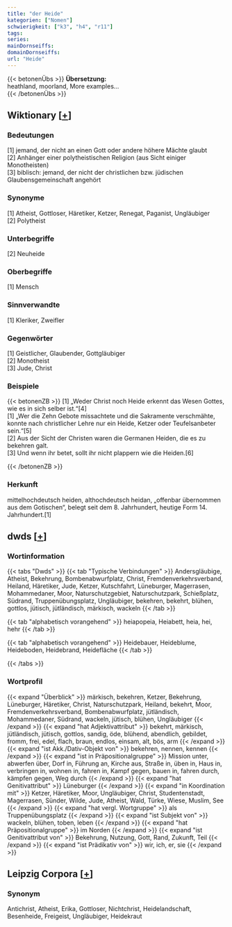 ```yaml
---
title: "der Heide"
kategorien: ["Nomen"]
schwierigkeit: ["k3", "h4", "r11"]
tags:
series:
mainDornseiffs:
domainDornseiffs:
url: "Heide"
---
```


{{< betonenÜbs >}}
**Übersetzung:**  
heathland, moorland, More examples...  
{{< /betonenÜbs >}}

## Wiktionary [[+](https://de.wiktionary.org/wiki/Heide)]

### Bedeutungen
[1] jemand, der nicht an einen Gott oder andere höhere Mächte glaubt  
[2] Anhänger einer polytheistischen Religion (aus Sicht einiger Monotheisten)  
[3] biblisch: jemand, der nicht der christlichen bzw. jüdischen Glaubensgemeinschaft angehört  

### Synonyme
[1] Atheist, Gottloser, Häretiker, Ketzer, Renegat, Paganist, Ungläubiger  
[2] Polytheist  

### Unterbegriffe
[2] Neuheide  

### Oberbegriffe
[1] Mensch  

### Sinnverwandte
[1] Kleriker, Zweifler  

### Gegenwörter
[1] Geistlicher, Glaubender, Gottgläubiger  
[2] Monotheist  
[3] Jude, Christ  

### Beispiele
{{< betonenZB >}}
[1] „Weder Christ noch Heide erkennt das Wesen Gottes, wie es in sich selber ist.“[4]  
[1] „Wer die Zehn Gebote missachtete und die Sakramente verschmähte, konnte nach christlicher Lehre nur ein Heide, Ketzer oder Teufelsanbeter sein.“[5]  
[2] Aus der Sicht der Christen waren die Germanen Heiden, die es zu bekehren galt.  
[3] Und wenn ihr betet, sollt ihr nicht plappern wie die Heiden.[6]  

{{< /betonenZB >}}
### Herkunft
mittelhochdeutsch heiden, althochdeutsch heidan, „offenbar übernommen aus dem Gotischen“, belegt seit dem 8. Jahrhundert, heutige Form 14. Jahrhundert.[1]  



## dwds [[+](https://www.dwds.de/wb/Heide)]

### Wortinformation
{{< tabs "Dwds" >}}
{{< tab "Typische Verbindungen" >}}
Andersgläubige, Atheist, Bekehrung, Bombenabwurfplatz, Christ, Fremdenverkehrsverband, Heiland, Häretiker, Jude, Ketzer, Kutschfahrt, Lüneburger, Magerrasen, Mohammedaner, Moor, Naturschutzgebiet, Naturschutzpark, Schießplatz, Südrand, Truppenübungsplatz, Ungläubiger, bekehren, bekehrt, blühen, gottlos, jütisch, jütländisch, märkisch, wackeln
{{< /tab >}}

{{< tab "alphabetisch vorangehend" >}}
heiapopeia, Heiabett, heia, hei, hehr
{{< /tab >}}

{{< tab "alphabetisch vorangehend" >}}
Heidebauer, Heideblume, Heideboden, Heidebrand, Heidefläche
{{< /tab >}}

{{< /tabs >}}

### Wortprofil
{{< expand "Überblick" >}} märkisch, bekehren, Ketzer, Bekehrung, Lüneburger, Häretiker, Christ, Naturschutzpark, Heiland, bekehrt, Moor, Fremdenverkehrsverband, Bombenabwurfplatz, jütländisch, Mohammedaner, Südrand, wackeln, jütisch, blühen, Ungläubiger {{< /expand >}}
{{< expand "hat Adjektivattribut" >}} bekehrt, märkisch, jütländisch, jütisch, gottlos, sandig, öde, blühend, abendlich, gebildet, fromm, frei, edel, flach, braun, endlos, einsam, alt, bös, arm {{< /expand >}}
{{< expand "ist Akk./Dativ-Objekt von" >}} bekehren, nennen, kennen {{< /expand >}}
{{< expand "ist in Präpositionalgruppe" >}} Mission unter, abwerfen über, Dorf in, Führung an, Kirche aus, Straße in, üben in, Haus in, verbringen in, wohnen in, fahren in, Kampf gegen, bauen in, fahren durch, kämpfen gegen, Weg durch {{< /expand >}}
{{< expand "hat Genitivattribut" >}} Lüneburger {{< /expand >}}
{{< expand "in Koordination mit" >}} Ketzer, Häretiker, Moor, Ungläubiger, Christ, Studentenstadt, Magerrasen, Sünder, Wilde, Jude, Atheist, Wald, Türke, Wiese, Muslim, See {{< /expand >}}
{{< expand "hat vergl. Wortgruppe" >}} als Truppenübungsplatz {{< /expand >}}
{{< expand "ist Subjekt von" >}} wackeln, blühen, toben, leben {{< /expand >}}
{{< expand "hat Präpositionalgruppe" >}} im Norden {{< /expand >}}
{{< expand "ist Genitivattribut von" >}} Bekehrung, Nutzung, Gott, Rand, Zukunft, Teil {{< /expand >}}
{{< expand "ist Prädikativ von" >}} wir, ich, er, sie {{< /expand >}}

## Leipzig Corpora [[+](https://corpora.uni-leipzig.de/en/res?word=Heide&corpusId=deu_newscrawl-public_2018)]


### Synonym
Antichrist, Atheist, Erika, Gottloser, Nichtchrist, Heidelandschaft, Besenheide, Freigeist, Ungläubiger, Heidekraut

